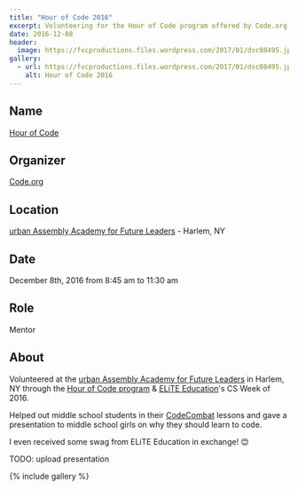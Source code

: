```yaml
---
title: "Hour of Code 2016"
excerpt: Volunteering for the Hour of Code program offered by Code.org for a second time in a row!
date: 2016-12-08
header:
  image: https://fvcproductions.files.wordpress.com/2017/01/dsc08495.jpg
gallery:
  - url: https://fvcproductions.files.wordpress.com/2017/01/dsc08495.jpg
    alt: Hour of Code 2016
---
```


## Name

<a title="Hour of Code" href="https://hourofcode.com/" target="_blank" rel="noopener">Hour of Code</a>

## Organizer

[Code.org](https://code.org)

## Location

[urban Assembly Academy for Future Leaders](https://schools.nyc.gov/SchoolPortals/05/M286/default.htm) - Harlem, NY

## Date

December 8th, 2016 from 8:45 am to 11:30 am

## Role

Mentor

## About

Volunteered at the [urban Assembly Academy for Future Leaders](https://schools.nyc.gov/SchoolPortals/05/M286/default.htm) in Harlem, NY through the [Hour of Code program](https://hourofcode.com) & [ELiTE Education](https://www.elite-education.org/csweek2016)'s CS Week of 2016.

Helped out middle school students in their [CodeCombat](https://codecombat.com) lessons and gave a presentation to middle school girls on why they should learn to code.

I even received some swag from ELiTE Education in exchange! 😊

TODO: upload presentation

{% include gallery %}